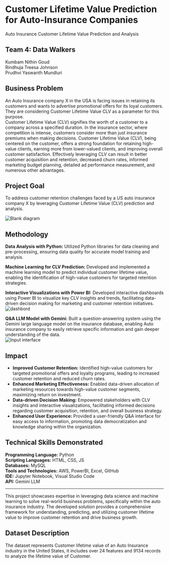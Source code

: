 # Customer Lifetime Value Prediction for Auto-Insurance Companies
Auto Insurance Customer Lifetime Value Prediction and Analysis

## Team 4: Data Walkers
Kumbam Nithin Goud <br>
Rindhuja Treesa Johnson <br>
Prudhvi Yaswanth Mundluri <br>

## Business Problem
An Auto Insurance company X in the USA is facing issues in retaining its customers and wants to advertise promotional offers for its loyal customers. They are considering Customer Lifetime Value CLV as a parameter for this purpose. <br>
Customer Lifetime Value (CLV) signifies the worth of a customer to a company across a specified duration.  In the insurance sector, where competition is intense, customers consider more than just insurance premiums when making decisions.  Customer Lifetime Value (CLV), being centered on the customer, offers a strong foundation for retaining high-value clients, earning more from lower-valued clients, and improving overall customer satisfaction. Effectively leveraging CLV can result in better customer acquisition and retention, decreased churn rates, informed marketing budget planning, detailed ad performance measurement, and numerous other advantages.

## Project Goal
To address customer retention challenges faced by a US auto insurance company X by leveraging Customer Lifetime Value (CLV) prediction and analysis.

![Blank diagram](https://github.com/nithin42/capstone/assets/52503252/1851a78e-7cc0-4f85-a190-64ced94ece2f)

## Methodology
**Data Analysis with Python:** Utilized Python libraries for data cleaning and pre-processing, ensuring data quality for accurate model training and analysis.<br>

**Machine Learning for CLV Prediction:** Developed and implemented a machine learning model to predict individual customer lifetime value, enabling the identification of high-value customers for targeted retention strategies.<br>

**Interactive Visualizations with Power BI:** Developed interactive dashboards using Power BI to visualize key CLV insights and trends, facilitating data-driven decision making for marketing and customer retention initiatives.<br>
![dashbord](https://github.com/nithin42/capstone/assets/52503252/a29ea4eb-8c0e-43e5-addf-0c834ec75bf7)


**Q&A LLM Model with Gemini:** Built a question-answering system using the Gemini large language model on the insurance database, enabling Auto insurance company to easily retrieve specific information and gain deeper understanding of the data.<br>
![Input interface](https://github.com/nithin42/capstone/assets/52503252/53b09dcc-01cd-42e3-ba08-8973b0915507)

## Impact
<ul>
  <li> <b>Improved Customer Retention:</b> Identified high-value customers for targeted promotional offers and loyalty programs, leading to increased customer retention and reduced churn rates.</li>
  <li><b>Enhanced Marketing Effectiveness:</b> Enabled data-driven allocation of marketing resources towards high-value customer segments, maximizing return on investment.</li>
  <li><b>Data-driven Decision Making:</b> Empowered stakeholders with CLV insights and interactive visualizations, facilitating informed decisions regarding customer acquisition, retention, and overall business strategy.</li>
  <li><b>Enhanced User Experience:</b> Provided a user-friendly Q&A interface for easy access to information, promoting data democratization and knowledge sharing within the organization.</li>
</ul>  

## Technical Skills Demonstrated
<b>Programming Language:</b> Python<br>
**Scripting Languages:** HTML, CSS, JS <br>
**Databases:** MySQL<br>
**Tools and Technologies:**  AWS, Power​BI, Excel, GitHub <br>
**IDE:** Jupyter ​Notebook, Visual ​Studio ​Code <br>
**API:** Gemini LLM
<hr>
This project showcases expertise in leveraging data science and machine learning to solve real-world business problems, specifically within the auto insurance industry. The developed solution provides a comprehensive framework for understanding, predicting, and utilizing customer lifetime value to improve customer retention and drive business growth.<br>

## Dataset Description
The dataset represents Customer lifetime value of an Auto Insurance industry in the United States, it includes over 24 features and 9134 records to analyze the lifetime value of Customer.
